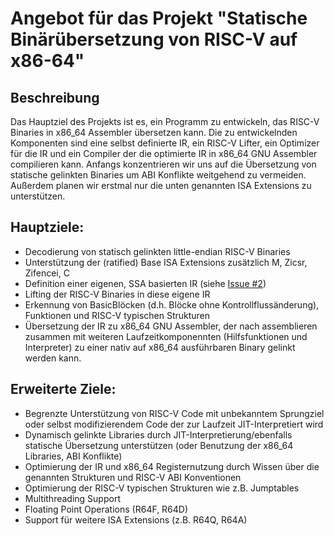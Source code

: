 # Angebot für das Projekt "Statische Binärübersetzung von RISC-V auf x86-64"

## Beschreibung

Das Hauptziel des Projekts ist es, ein Programm zu entwickeln, das RISC-V Binaries in x86_64 Assembler übersetzen kann. Die zu entwickelnden Komponenten sind eine selbst definierte IR, ein RISC-V Lifter, ein Optimizer für die IR und ein Compiler der die optimierte IR in x86_64 GNU Assembler compilieren kann. Anfangs konzentrieren wir uns auf die Übersetzung von statische gelinkten Binaries um ABI Konflikte weitgehend zu vermeiden. Außerdem planen wir erstmal nur die unten genannten ISA Extensions zu unterstützen. 

## Hauptziele:

* Decodierung von statisch gelinkten little-endian RISC-V Binaries
* Unterstützung der (ratified) Base ISA Extensions zusätzlich M, Zicsr, Zifencei, C
* Definition einer eigenen, SSA basierten IR (siehe [Issue #2](https://gitlab.lrz.de/lrr-tum/students/eragp-sbt-2021/-/issues/2))
* Lifting der RISC-V Binaries in diese eigene IR
* Erkennung von BasicBlöcken (d.h. Blöcke ohne Kontrollflussänderung), Funktionen und RISC-V typischen Strukturen
* Übersetzung der IR zu x86_64 GNU Assembler, der nach assemblieren zusammen mit weiteren Laufzeitkomponennten (Hilfsfunktionen und Interpreter) zu einer nativ auf x86_64 ausführbaren Binary gelinkt werden kann.

## Erweiterte Ziele:

* Begrenzte Unterstützung von RISC-V Code mit unbekanntem Sprungziel oder selbst modifizierendem Code der zur Laufzeit JIT-Interpretiert wird
* Dynamisch gelinkte Libraries durch JIT-Interpretierung/ebenfalls statische Übersetzung unterstützen (oder Benutzung der x86_64 Libraries, ABI Konflikte)
* Optimierung der IR und x86_64 Registernutzung durch Wissen über die genannten Strukturen und RISC-V ABI Konventionen
* Optimierung der RISC-V typischen Strukturen wie z.B. Jumptables
* Multithreading Support
* Floating Point Operations (R64F, R64D)
* Support für weitere ISA Extensions (z.B. R64Q, R64A)